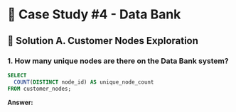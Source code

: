 # 💸 Case Study #4 - Data Bank

## 📝 Solution A. Customer Nodes Exploration

### 1. How many unique nodes are there on the Data Bank system?

````sql
SELECT 
  COUNT(DISTINCT node_id) AS unique_node_count
FROM customer_nodes;
````
**Answer:**
